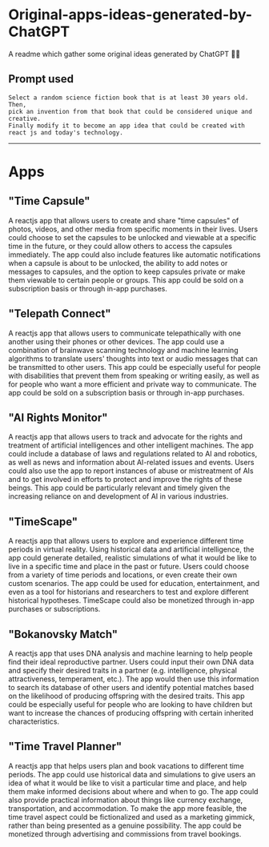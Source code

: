 # Original-apps-ideas-generated-by-ChatGPT
A readme which gather some original ideas generated by ChatGPT 🙌🏼

## Prompt used

```
Select a random science fiction book that is at least 30 years old. Then, 
pick an invention from that book that could be considered unique and creative. 
Finally modify it to become an app idea that could be created with react js and today's technology.
```
--- 
# Apps

## "Time Capsule"

A reactjs app that allows users to create and share "time capsules" of photos, videos, and other media from specific moments in their lives. Users could choose to set the capsules to be unlocked and viewable at a specific time in the future, or they could allow others to access the capsules immediately. The app could also include features like automatic notifications when a capsule is about to be unlocked, the ability to add notes or messages to capsules, and the option to keep capsules private or make them viewable to certain people or groups. This app could be sold on a subscription basis or through in-app purchases.


## "Telepath Connect"

A reactjs app that allows users to communicate telepathically with one another using their phones or other devices. The app could use a combination of brainwave scanning technology and machine learning algorithms to translate users' thoughts into text or audio messages that can be transmitted to other users. This app could be especially useful for people with disabilities that prevent them from speaking or writing easily, as well as for people who want a more efficient and private way to communicate. The app could be sold on a subscription basis or through in-app purchases.

## "AI Rights Monitor"

A reactjs app that allows users to track and advocate for the rights and treatment of artificial intelligences and other intelligent machines. The app could include a database of laws and regulations related to AI and robotics, as well as news and information about AI-related issues and events. Users could also use the app to report instances of abuse or mistreatment of AIs and to get involved in efforts to protect and improve the rights of these beings. This app could be particularly relevant and timely given the increasing reliance on and development of AI in various industries.

## "TimeScape"

A reactjs app that allows users to explore and experience different time periods in virtual reality. Using historical data and artificial intelligence, the app could generate detailed, realistic simulations of what it would be like to live in a specific time and place in the past or future. Users could choose from a variety of time periods and locations, or even create their own custom scenarios. The app could be used for education, entertainment, and even as a tool for historians and researchers to test and explore different historical hypotheses. TimeScape could also be monetized through in-app purchases or subscriptions.

## "Bokanovsky Match"

A reactjs app that uses DNA analysis and machine learning to help people find their ideal reproductive partner. Users could input their own DNA data and specify their desired traits in a partner (e.g. intelligence, physical attractiveness, temperament, etc.). The app would then use this information to search its database of other users and identify potential matches based on the likelihood of producing offspring with the desired traits. This app could be especially useful for people who are looking to have children but want to increase the chances of producing offspring with certain inherited characteristics.

## "Time Travel Planner" 

A reactjs app that helps users plan and book vacations to different time periods. The app could use historical data and simulations to give users an idea of what it would be like to visit a particular time and place, and help them make informed decisions about where and when to go. The app could also provide practical information about things like currency exchange, transportation, and accommodation. To make the app more feasible, the time travel aspect could be fictionalized and used as a marketing gimmick, rather than being presented as a genuine possibility. The app could be monetized through advertising and commissions from travel bookings.
